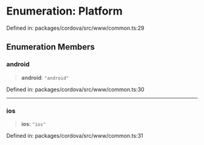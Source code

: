 # Enumeration: Platform

Defined in: packages/cordova/src/www/common.ts:29

## Enumeration Members

### android

> **android**: `"android"`

Defined in: packages/cordova/src/www/common.ts:30

***

### ios

> **ios**: `"ios"`

Defined in: packages/cordova/src/www/common.ts:31
